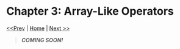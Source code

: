 # Chapter 3: Array-Like Operators

[<<Prev](/section-1/02-how-to-make-an-observable.md) | [Home](/README.md) | [Next >>](/section-1/04-rxjs-for-processes.md)

> ***COMING SOON!***